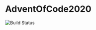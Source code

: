 # AdventOfCode2020
![Build Status](https://github.com/LukasJuergens/AdventOfCode2020/actions/workflows/dotnet.yml/badge.svg)
